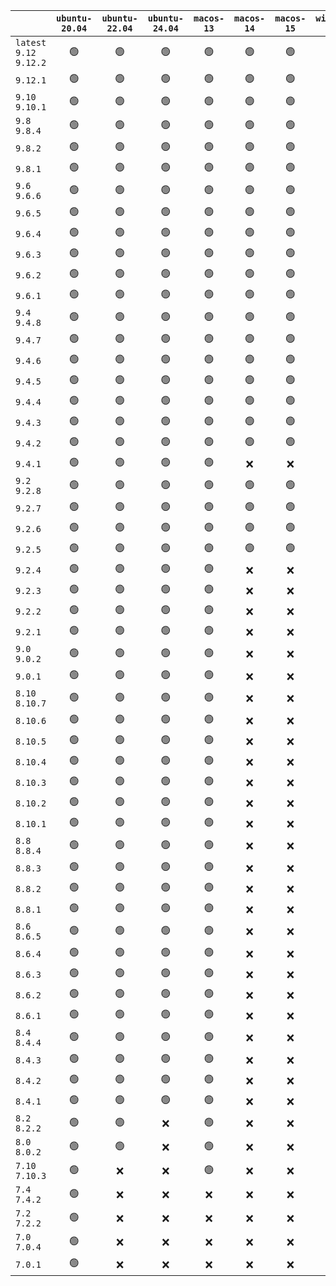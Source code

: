 |                          | `ubuntu-20.04` | `ubuntu-22.04` | `ubuntu-24.04` | `macos-13` | `macos-14` | `macos-15` | `windows-2019` | `windows-2022` |
| :----------------------- | :------------: | :------------: | :------------: | :--------: | :--------: | :--------: | :------------: | :------------: |
| `latest` `9.12` `9.12.2` |       🟢       |       🟢       |       🟢       |     🟢     |     🟢     |     🟢     |       🟢       |       🟢       |
| `9.12.1`                 |       🟢       |       🟢       |       🟢       |     🟢     |     🟢     |     🟢     |       🟢       |       🟢       |
| `9.10` `9.10.1`          |       🟢       |       🟢       |       🟢       |     🟢     |     🟢     |     🟢     |       🟢       |       🟢       |
| `9.8` `9.8.4`            |       🟢       |       🟢       |       🟢       |     🟢     |     🟢     |     🟢     |       🟢       |       🟢       |
| `9.8.2`                  |       🟢       |       🟢       |       🟢       |     🟢     |     🟢     |     🟢     |       🟢       |       🟢       |
| `9.8.1`                  |       🟢       |       🟢       |       🟢       |     🟢     |     🟢     |     🟢     |       🟢       |       🟢       |
| `9.6` `9.6.6`            |       🟢       |       🟢       |       🟢       |     🟢     |     🟢     |     🟢     |       🟢       |       🟢       |
| `9.6.5`                  |       🟢       |       🟢       |       🟢       |     🟢     |     🟢     |     🟢     |       🟢       |       🟢       |
| `9.6.4`                  |       🟢       |       🟢       |       🟢       |     🟢     |     🟢     |     🟢     |       🟢       |       🟢       |
| `9.6.3`                  |       🟢       |       🟢       |       🟢       |     🟢     |     🟢     |     🟢     |       🟢       |       🟢       |
| `9.6.2`                  |       🟢       |       🟢       |       🟢       |     🟢     |     🟢     |     🟢     |       🟢       |       🟢       |
| `9.6.1`                  |       🟢       |       🟢       |       🟢       |     🟢     |     🟢     |     🟢     |       🟢       |       🟢       |
| `9.4` `9.4.8`            |       🟢       |       🟢       |       🟢       |     🟢     |     🟢     |     🟢     |       🟢       |       🟢       |
| `9.4.7`                  |       🟢       |       🟢       |       🟢       |     🟢     |     🟢     |     🟢     |       🟢       |       🟢       |
| `9.4.6`                  |       🟢       |       🟢       |       🟢       |     🟢     |     🟢     |     🟢     |       🟢       |       🟢       |
| `9.4.5`                  |       🟢       |       🟢       |       🟢       |     🟢     |     🟢     |     🟢     |       🟢       |       🟢       |
| `9.4.4`                  |       🟢       |       🟢       |       🟢       |     🟢     |     🟢     |     🟢     |       🟢       |       🟢       |
| `9.4.3`                  |       🟢       |       🟢       |       🟢       |     🟢     |     🟢     |     🟢     |       🟢       |       🟢       |
| `9.4.2`                  |       🟢       |       🟢       |       🟢       |     🟢     |     🟢     |     🟢     |       🟢       |       🟢       |
| `9.4.1`                  |       🟢       |       🟢       |       🟢       |     🟢     |     ❌     |     ❌     |       🟢       |       🟢       |
| `9.2` `9.2.8`            |       🟢       |       🟢       |       🟢       |     🟢     |     🟢     |     🟢     |       🟢       |       🟢       |
| `9.2.7`                  |       🟢       |       🟢       |       🟢       |     🟢     |     🟢     |     🟢     |       🟢       |       🟢       |
| `9.2.6`                  |       🟢       |       🟢       |       🟢       |     🟢     |     🟢     |     🟢     |       🟢       |       🟢       |
| `9.2.5`                  |       🟢       |       🟢       |       🟢       |     🟢     |     🟢     |     🟢     |       🟢       |       🟢       |
| `9.2.4`                  |       🟢       |       🟢       |       🟢       |     🟢     |     ❌     |     ❌     |       🟢       |       🟢       |
| `9.2.3`                  |       🟢       |       🟢       |       🟢       |     🟢     |     ❌     |     ❌     |       🟢       |       🟢       |
| `9.2.2`                  |       🟢       |       🟢       |       🟢       |     🟢     |     ❌     |     ❌     |       🟢       |       🟢       |
| `9.2.1`                  |       🟢       |       🟢       |       🟢       |     🟢     |     ❌     |     ❌     |       🟢       |       🟢       |
| `9.0` `9.0.2`            |       🟢       |       🟢       |       🟢       |     🟢     |     ❌     |     ❌     |       🟢       |       🟢       |
| `9.0.1`                  |       🟢       |       🟢       |       🟢       |     🟢     |     ❌     |     ❌     |       🟢       |       🟢       |
| `8.10` `8.10.7`          |       🟢       |       🟢       |       🟢       |     🟢     |     ❌     |     ❌     |       🟢       |       🟢       |
| `8.10.6`                 |       🟢       |       🟢       |       🟢       |     🟢     |     ❌     |     ❌     |       🟢       |       🟢       |
| `8.10.5`                 |       🟢       |       🟢       |       🟢       |     🟢     |     ❌     |     ❌     |       🟢       |       🟢       |
| `8.10.4`                 |       🟢       |       🟢       |       🟢       |     🟢     |     ❌     |     ❌     |       🟢       |       🟢       |
| `8.10.3`                 |       🟢       |       🟢       |       🟢       |     🟢     |     ❌     |     ❌     |       🟢       |       🟢       |
| `8.10.2`                 |       🟢       |       🟢       |       🟢       |     🟢     |     ❌     |     ❌     |       🟢       |       🟢       |
| `8.10.1`                 |       🟢       |       🟢       |       🟢       |     🟢     |     ❌     |     ❌     |       🟢       |       🟢       |
| `8.8` `8.8.4`            |       🟢       |       🟢       |       🟢       |     🟢     |     ❌     |     ❌     |       🟢       |       🟢       |
| `8.8.3`                  |       🟢       |       🟢       |       🟢       |     🟢     |     ❌     |     ❌     |       🟢       |       ❌       |
| `8.8.2`                  |       🟢       |       🟢       |       🟢       |     🟢     |     ❌     |     ❌     |       🟢       |       🟢       |
| `8.8.1`                  |       🟢       |       🟢       |       🟢       |     🟢     |     ❌     |     ❌     |       🟢       |       🟢       |
| `8.6` `8.6.5`            |       🟢       |       🟢       |       🟢       |     🟢     |     ❌     |     ❌     |       🟢       |       🟢       |
| `8.6.4`                  |       🟢       |       🟢       |       🟢       |     🟢     |     ❌     |     ❌     |       🟢       |       🟢       |
| `8.6.3`                  |       🟢       |       🟢       |       🟢       |     🟢     |     ❌     |     ❌     |       🟢       |       🟢       |
| `8.6.2`                  |       🟢       |       🟢       |       🟢       |     🟢     |     ❌     |     ❌     |       🟢       |       🟢       |
| `8.6.1`                  |       🟢       |       🟢       |       🟢       |     🟢     |     ❌     |     ❌     |       🟢       |       🟢       |
| `8.4` `8.4.4`            |       🟢       |       🟢       |       🟢       |     🟢     |     ❌     |     ❌     |       🟢       |       🟢       |
| `8.4.3`                  |       🟢       |       🟢       |       🟢       |     🟢     |     ❌     |     ❌     |       🟢       |       🟢       |
| `8.4.2`                  |       🟢       |       🟢       |       🟢       |     🟢     |     ❌     |     ❌     |       🟢       |       🟢       |
| `8.4.1`                  |       🟢       |       🟢       |       🟢       |     🟢     |     ❌     |     ❌     |       🟢       |       🟢       |
| `8.2` `8.2.2`            |       🟢       |       🟢       |       ❌       |     🟢     |     ❌     |     ❌     |       🟢       |       🟢       |
| `8.0` `8.0.2`            |       🟢       |       🟢       |       ❌       |     🟢     |     ❌     |     ❌     |       🟢       |       🟢       |
| `7.10` `7.10.3`          |       🟢       |       ❌       |       ❌       |     🟢     |     ❌     |     ❌     |       🟢       |       🟢       |
| `7.4` `7.4.2`            |       🟢       |       ❌       |       ❌       |     ❌     |     ❌     |     ❌     |       ❌       |       ❌       |
| `7.2` `7.2.2`            |       🟢       |       ❌       |       ❌       |     ❌     |     ❌     |     ❌     |       ❌       |       ❌       |
| `7.0` `7.0.4`            |       🟢       |       ❌       |       ❌       |     ❌     |     ❌     |     ❌     |       ❌       |       ❌       |
| `7.0.1`                  |       🟢       |       ❌       |       ❌       |     ❌     |     ❌     |     ❌     |       ❌       |       ❌       |
